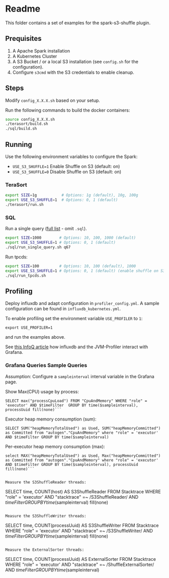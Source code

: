# Readme

This folder contains a set of examples for the spark-s3-shuffle plugin.

## Prequisites

1. A Apache Spark installation
2. A Kubernetes Cluster
3. A S3 Bucket / or a local S3 installation (see `config.sh` for the configuration). 
4. Configure `s3cmd` with the S3 credentials to enable cleanup.

## Steps

Modify `config_X.X.X.sh` based on your setup.

Run the following commands to build the docker containers:

```bash
source config_X.X.X.sh
./terasort/build.sh
./sql/build.sh
```

## Running

Use the following environment variables to configure the Spark:
- `USE_S3_SHUFFLE=1` Enable Shuffle on S3 (default: on)
- `USE_S3_SHUFFLE=0` Disable Shuffle on S3 (default: on)

### TeraSort

```bash
export SIZE=1g           # Options: 1g (default), 10g, 100g
export USE_S3_SHUFFLE=1  # Options: 0, 1 (default)
./terasort/run.sh
```

### SQL

Run a single query ([full list](https://github.com/zrlio/sql-benchmarks/blob/master/src/main/scala/com/ibm/crail/benchmarks/tests/tpcds/TPCDSQueries.scala) - omit `.sql`).
```bash
export SIZE=1000        # Options: 10, 100, 1000 (default)
export USE_S3_SHUFFLE=1 # Options: 0, 1 (default)
./sql/run_single_query.sh q67
```

Run tpcds:
```bash
export SIZE=100         # Options: 10, 100 (default), 1000
export USE_S3_SHUFFLE=1 # Options: 0, 1 (default) (enable shuffle on S3)
./sql/run_tpcds.sh
```

## Profiling

Deploy influxdb and adapt configuration in `profiler_config.yml`. A sample configuration can be
found in `influxdb_kubernetes.yml`.

To enable profiling set the environment variable `USE_PROFILER` to `1`:
```
export USE_PROFILER=1
```
and run the examples above.

See [this InfoQ article](https://www.infoq.com/articles/spark-application-monitoring-influxdb-grafana/) 
how influxdb and the JVM-Profiler interact with Grafana.

### Grafana Queries Sample Queries

Assumption: Configure a `sampleinterval` interval variable in the Grafana page.

Show Max(CPU) usage by process:

```
SELECT max("processCpuLoad") FROM "CpuAndMemory" WHERE "role" = 'executor' AND $timeFilter  GROUP BY time($sampleinterval), processUuid fill(none)```
```

Executor heap memory consumption (sum): 
```
SELECT SUM("heapMemoryTotalUsed") as Used, SUM("heapMemoryCommitted") as Committed from "autogen"."CpuAndMemory" where "role" = 'executor' AND $timeFilter GROUP BY time($sampleinterval)
```

Per-executor heap memory consumption (max):
```
select MAX("heapMemoryTotalUsed") as Used, Max("heapMemoryCommitted") as Committed from "autogen"."CpuAndMemory" where "role" = 'executor' AND $timeFilter GROUP BY time($sampleinterval), processUuid fill(none)```


Measure the S3ShuffleReader threads:
```
SELECT time, COUNT(host) AS S3ShuffleReader FROM Stacktrace WHERE "role" = 'executor' AND "stacktrace" =~ /S3ShuffleReader/ AND $timeFilter GROUP BY time($sampleinterval) fill(none)
```

Measure the S3ShuffleWriter threads:
```
SELECT time, COUNT(processUuid) AS S3ShuffleWriter FROM Stacktrace WHERE "role" = 'executor' AND "stacktrace" =~ /S3ShuffleWriter/ AND $timeFilter GROUP BY time($sampleinterval) fill(none)
```

Measure the ExternalSorter threads:
```
SELECT time, COUNT(processUuid) AS ExternalSorter FROM Stacktrace WHERE "role" = 'executor' AND "stacktrace" =~ /ShuffleExternalSorter/ AND $timeFilter GROUP BY time($sampleinterval) 
```
